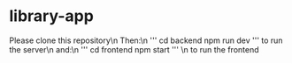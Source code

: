 # library-app
Please clone this repository\n
Then:\n
'''
cd backend
npm run dev
'''
to run the server\n
and:\n
'''
cd frontend
npm start
'''
\n
to run the frontend

